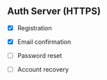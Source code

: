 ## Auth Server (HTTPS)
- [x] Registration

- [x] Email confirmation

- [ ] Password reset

- [ ] Account recovery